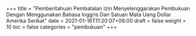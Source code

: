 +++
title = "Pemberitahuan Pembatalan Izin Menyelenggarakan Pembukuan Dengan Menggunakan Bahasa Inggris Dan Satuan Mata Uang Dollar Amerika Serikat"
date = 2021-01-16T11:20:07+08:00
draft = false
weight = 10
toc = false
categories = "pembukuan"
+++